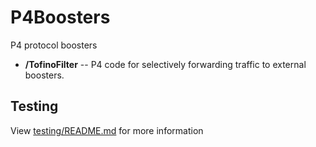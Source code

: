 # P4Boosters
P4 protocol boosters

- **/TofinoFilter** -- P4 code for selectively forwarding traffic to external boosters.

## Testing

View [testing/README.md](testing/README.md) for more information
